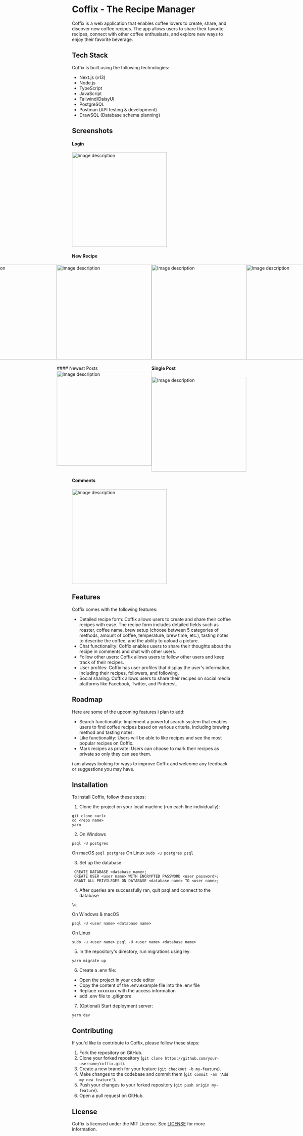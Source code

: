 # Coffix - The Recipe Manager

Coffix is a web application that enables coffee lovers to create, share, and discover new coffee recipes.
The app allows users to share their favorite recipes, connect with other coffee enthusiasts, and explore new ways to enjoy their favorite beverage.

## Tech Stack

Coffix is built using the following technologies:

- Next.js (v13)
- Node.js
- TypeScript
- JavaScript
- Tailwind/DaisyUI
- PostgreSQL
- Postman (API testing & development)
- DrawSQL (Database schema planning)

## Screenshots

#### Login

<img src="/public/login.png" alt="Image description" width="300"/>

#### New Recipe

<div style="display:flex; justify-content:center; align-items:center;">
<img src="/public/newPost1Screen.png" alt="Image description" width="300"/>
<img src="/public/newPost2Screen.png" alt="Image description" width="300"/>
<img src="/public/newPost3Screen.png" alt="Image description" width="300"/>
<img src="/public/newPost4Screen.png" alt="Image description" width="300"/>
</div>

<div style="display:flex; justify-content:center; align-items:center;">

<div>
#### Newest Posts

<img src="/public/newestPostFeed.png" alt="Image description" width="300"/>

</div>

<div>

#### Single Post

<img src="/public/recipe.png" alt="Image description" width="300"/>

</div>

</div>

#### Comments

<img src="/public/commentScreen.png" alt="Image description" width="300"/>

## Features

Coffix comes with the following features:

- Detailed recipe form: Coffix allows users to create and share their coffee recipes with ease. The recipe form includes detailed fields such as roaster, coffee name, brew setup (choose between 5 categories of methods, amount of coffee, temperature, brew time, etc.), tasting notes to describe the coffee, and the ability to upload a picture.
- Chat functionality: Coffix enables users to share their thoughts about the recipe in comments and chat with other users.
- Follow other users: Coffix allows users to follow other users and keep track of their recipes.
- User profiles: Coffix has user profiles that display the user's information, including their recipes, followers, and following.
- Social sharing: Coffix allows users to share their recipes on social media platforms like Facebook, Twitter, and Pinterest.

## Roadmap

Here are some of the upcoming features i plan to add:

- Search functionality: Implement a powerful search system that enables users to find coffee recipes based on various criteria, including brewing method and tasting notes.
- Like functionality: Users will be able to like recipes and see the most popular recipes on Coffix.
- Mark recipes as private: Users can choose to mark their recipes as private so only they can see them.

i am always looking for ways to improve Coffix and welcome any feedback or suggestions you may have.

## Installation

To install Coffix, follow these steps:

1. Clone the project on your local machine (run each line individually):

```
git clone <url>
cd <repo name>
yarn
```

2. On Windows

```
psql -U postgres
```

On macOS
`psql postgres`
On Linux
`sudo -u postgres psql`

3. Set up the database

```
 CREATE DATABASE <database name>;
 CREATE USER <user name> WITH ENCRYPTED PASSWORD <user password>;
 GRANT ALL PRIVILEGES ON DATABASE <database name> TO <user name>;
```

4. After queries are successfully ran, quit psql and connect to the database

```
\q
```

On Windows & macOS

```
psql -U <user name> <database name>
```

On Linux

```
sudo -u <user name> psql -U <user name> <database name>
```

5. In the repository's directory, run migrations using ley:

```
yarn migrate up
```

6. Create a .env file:

- Open the project in your code editor
- Copy the content of the .env.example file into the .env file
- Replace xxxxxxxx with the access information
- add .env file to .gitignore

7. (Optional) Start deployment server:

```
yarn dev
```

## Contributing

If you'd like to contribute to Coffix, please follow these steps:

1. Fork the repository on GitHub.
2. Clone your forked repository (`git clone https://github.com/your-username/coffix.git`).
3. Create a new branch for your feature (`git checkout -b my-feature`).
4. Make changes to the codebase and commit them (`git commit -am 'Add my new feature'`).
5. Push your changes to your forked repository (`git push origin my-feature`).
6. Open a pull request on GitHub.

## License

Coffix is licensed under the MIT License. See [LICENSE](LICENSE) for more information.
